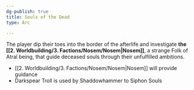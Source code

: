 ```yaml
---
dg-publish: true
title: Souls of the Dead
type: Arc

---
```






The player dip their toes into the border of the afterlife and investigate **the [[2. Worldbuilding/3. Factions/Nosem/Nosem\|Nosem]]**, a strange Folk of Atral being, that guide deceased souls through their unfulfilled ambitions.

- [[2. Worldbuilding/3. Factions/Nosem/Nosem\|Nosem]] will provide guidance
- Darkspear Troll is used by Shaddowhammer to Siphon Souls